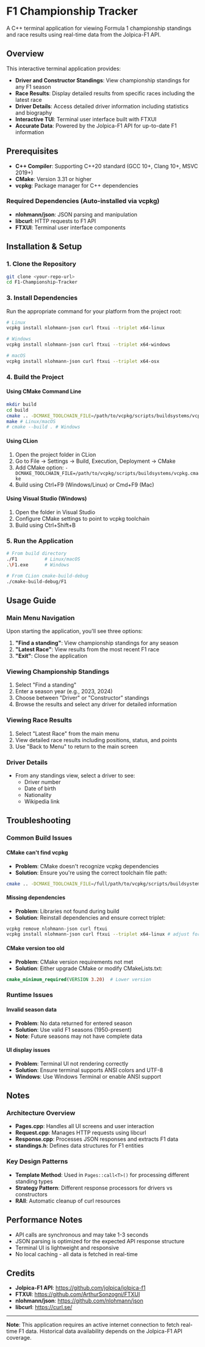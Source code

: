 # F1 Championship Tracker

A C++ terminal application for viewing Formula 1 championship standings and race results using real-time data from the Jolpica-F1 API.

## Overview

This interactive terminal application provides:
- **Driver and Constructor Standings**: View championship standings for any F1 season
- **Race Results**: Display detailed results from specific races including the latest race
- **Driver Details**: Access detailed driver information including statistics and biography
- **Interactive TUI**: Terminal user interface built with FTXUI
- **Accurate Data**: Powered by the Jolpica-F1 API for up-to-date F1 information

## Prerequisites

- **C++ Compiler**: Supporting C++20 standard (GCC 10+, Clang 10+, MSVC 2019+)
- **CMake**: Version 3.31 or higher
- **vcpkg**: Package manager for C++ dependencies

### Required Dependencies (Auto-installed via vcpkg)
- **nlohmann/json**: JSON parsing and manipulation
- **libcurl**: HTTP requests to F1 API
- **FTXUI**: Terminal user interface components

## Installation & Setup

### 1. Clone the Repository
```bash
git clone <your-repo-url>
cd F1-Championship-Tracker
```

### 3. Install Dependencies
Run the appropriate command for your platform from the project root:

```bash
# Linux
vcpkg install nlohmann-json curl ftxui --triplet x64-linux

# Windows
vcpkg install nlohmann-json curl ftxui --triplet x64-windows

# macOS
vcpkg install nlohmann-json curl ftxui --triplet x64-osx
```

### 4. Build the Project

#### Using CMake Command Line
```bash
mkdir build
cd build
cmake .. -DCMAKE_TOOLCHAIN_FILE=/path/to/vcpkg/scripts/buildsystems/vcpkg.cmake
make # Linux/macOS
# cmake --build . # Windows
```

#### Using CLion
1. Open the project folder in CLion
2. Go to File → Settings → Build, Execution, Deployment → CMake
3. Add CMake option: `-DCMAKE_TOOLCHAIN_FILE=/path/to/vcpkg/scripts/buildsystems/vcpkg.cmake`
4. Build using Ctrl+F9 (Windows/Linux) or Cmd+F9 (Mac)

#### Using Visual Studio (Windows)
1. Open the folder in Visual Studio
2. Configure CMake settings to point to vcpkg toolchain
3. Build using Ctrl+Shift+B

### 5. Run the Application
```bash
# From build directory
./F1          # Linux/macOS
.\F1.exe      # Windows

# From CLion cmake-build-debug
./cmake-build-debug/F1
```

## Usage Guide

### Main Menu Navigation
Upon starting the application, you'll see three options:

1. **"Find a standing"**: View championship standings for any season
2. **"Latest Race"**: View results from the most recent F1 race
3. **"Exit"**: Close the application

### Viewing Championship Standings
1. Select "Find a standing"
2. Enter a season year (e.g., 2023, 2024)
3. Choose between "Driver" or "Constructor" standings
4. Browse the results and select any driver for detailed information

### Viewing Race Results
1. Select "Latest Race" from the main menu
2. View detailed race results including positions, status, and points
3. Use "Back to Menu" to return to the main screen

### Driver Details
- From any standings view, select a driver to see:
  - Driver number
  - Date of birth
  - Nationality
  - Wikipedia link

## Troubleshooting

### Common Build Issues

#### CMake can't find vcpkg
- **Problem**: CMake doesn't recognize vcpkg dependencies
- **Solution**: Ensure you're using the correct toolchain file path:
```bash
cmake .. -DCMAKE_TOOLCHAIN_FILE=/full/path/to/vcpkg/scripts/buildsystems/vcpkg.cmake
```

#### Missing dependencies
- **Problem**: Libraries not found during build
- **Solution**: Reinstall dependencies and ensure correct triplet:
```bash
vcpkg remove nlohmann-json curl ftxui
vcpkg install nlohmann-json curl ftxui --triplet x64-linux # adjust for your OS
```

#### CMake version too old
- **Problem**: CMake version requirements not met
- **Solution**: Either upgrade CMake or modify CMakeLists.txt:
```cmake
cmake_minimum_required(VERSION 3.20)  # Lower version
```

### Runtime Issues

#### Invalid season data
- **Problem**: No data returned for entered season
- **Solution**: Use valid F1 seasons (1950-present)
- **Note**: Future seasons may not have complete data

#### UI display issues
- **Problem**: Terminal UI not rendering correctly
- **Solution**: Ensure terminal supports ANSI colors and UTF-8
- **Windows**: Use Windows Terminal or enable ANSI support

## Notes

### Architecture Overview
- **Pages.cpp**: Handles all UI screens and user interaction
- **Request.cpp**: Manages HTTP requests using libcurl
- **Response.cpp**: Processes JSON responses and extracts F1 data
- **standings.h**: Defines data structures for F1 entities

### Key Design Patterns
- **Template Method**: Used in `Pages::call<T>()` for processing different standing types
- **Strategy Pattern**: Different response processors for drivers vs constructors
- **RAII**: Automatic cleanup of curl resources

## Performance Notes

- API calls are synchronous and may take 1-3 seconds
- JSON parsing is optimized for the expected API response structure
- Terminal UI is lightweight and responsive
- No local caching - all data is fetched in real-time

## Credits

- **Jolpica-F1 API**: https://github.com/jolpica/jolpica-f1
- **FTXUI**: https://github.com/ArthurSonzogni/FTXUI
- **nlohmann/json**: https://github.com/nlohmann/json
- **libcurl**: https://curl.se/

---

**Note**: This application requires an active internet connection to fetch real-time F1 data. Historical data availability depends on the Jolpica-F1 API coverage.
